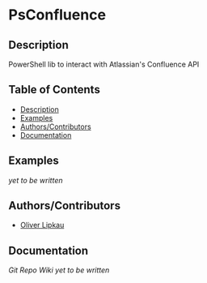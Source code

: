 # PsConfluence  
## Description  
PowerShell lib to interact with Atlassian's Confluence API  

## Table of Contents  
* [Description](#description)
* [Examples](#examples)
* [Authors/Contributors](#authorscontributors)
* [Documentation](#documentation)

## Examples
_yet to be written_

## Authors/Contributors  
 * [Oliver Lipkau](http://oliver.lipkau.net)
 
## Documentation  
_Git Repo Wiki yet to be written_